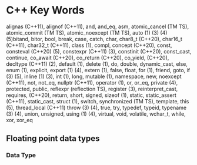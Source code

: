 # C++ Key Words

alignas (C++11), alignof (C++11), and, and_eq, asm, atomic_cancel (TM TS), atomic_commit (TM TS), atomic_noexcept (TM TS), auto (1) (3) (4) (5)bitand, bitor, bool, break, case, catch, char, char8_t (C++20), char16_t (C++11), char32_t (C++11), class (1), compl, concept (C++20), const, consteval (C++20) (5), constexpr (C++11) (3), constinit (C++20), const_cast, continue, co_await (C++20), co_return (C++20), co_yield, (C++20), decltype (C++11) (2), default (1), delete (1), do, double, dynamic_cast, else, enum (1), explicit, export (1) (4), extern (1), false, float, for (1), friend, goto, if (3) (5), inline (1) (3), int (1), long, mutable (1), namespace, new, noexcept (C++11), not, not_eq, nullptr (C++11), operator (1), or, or_eq, private (4), protected, public, reflexpr (reflection TS), register (3), reinterpret_cast, requires, (C++20), return, short, signed, sizeof (1), static, static_assert (C++11), static_cast, struct (1), switch, synchronized (TM TS), template, this (5), thread_local (C++11)
throw (3) (4), true, try, typedef, typeid, typename (3) (4), union, unsigned, using (1) (4), virtual, void, volatile, wchar_t, while, xor, xor_eq

## Floating point data types 
### Data Type 
